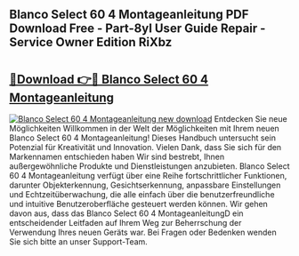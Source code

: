 ## Blanco Select 60 4 Montageanleitung PDF Download Free - Part-8yI User Guide Repair - Service Owner Edition RiXbz

# <h2><a href="http://df6ah41.blite.top/?on=Blanco+Select+60+4+Montageanleitung">🔗Download 👉🔴 Blanco Select 60 4 Montageanleitung</a></h2>

[![Blanco Select 60 4 Montageanleitung new download](https://i.imgur.com/lujVjoI.png)](http://df6ah41.blite.top/?on=Blanco+Select+60+4+Montageanleitung)
Entdecken Sie neue Möglichkeiten Willkommen in der Welt der Möglichkeiten mit Ihrem neuen Blanco Select 60 4 Montageanleitung! Dieses Handbuch untersucht sein Potenzial für Kreativität und Innovation. Vielen Dank, dass Sie sich für den Markennamen entschieden haben Wir sind bestrebt, Ihnen außergewöhnliche Produkte und Dienstleistungen anzubieten. Blanco Select 60 4 Montageanleitung verfügt über eine Reihe fortschrittlicher Funktionen, darunter Objekterkennung, Gesichtserkennung, anpassbare Einstellungen und Echtzeitüberwachung, die alle einfach über die benutzerfreundliche und intuitive Benutzeroberfläche gesteuert werden können. Wir gehen davon aus, dass das Blanco Select 60 4 MontageanleitungD ein entscheidender Leitfaden auf Ihrem Weg zur Beherrschung der Verwendung Ihres neuen Geräts war. Bei Fragen oder Bedenken wenden Sie sich bitte an unser Support-Team.
